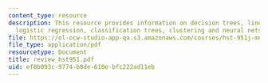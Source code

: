 ```yaml
---
content_type: resource
description: This resource provides information on decision trees, linear regression,
  logistic regression, classification trees, clustering and neural nets.
file: https://ol-ocw-studio-app-qa.s3.amazonaws.com/courses/hst-951j-medical-decision-support-fall-2005/ef8b093c9774b8de610ebfc222ad11eb_review_hst951.pdf
file_type: application/pdf
resourcetype: Document
title: review_hst951.pdf
uid: ef8b093c-9774-b8de-610e-bfc222ad11eb
---
```

